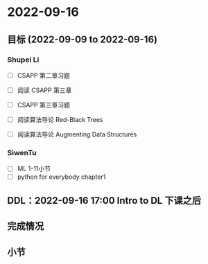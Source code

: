 # 2022-09-16
## 目标 (2022-09-09 to 2022-09-16)
### Shupei Li
- [ ] CSAPP 第二章习题
- [ ] 阅读 CSAPP 第三章
- [ ] CSAPP 第三章习题
- [ ] 阅读算法导论 Red-Black Trees
- [ ] 阅读算法导论 Augmenting Data Structures


### SiwenTu
- [ ] ML 1-11小节
- [ ] python for everybody chapter1

## DDL：2022-09-16 17:00 Intro to DL 下课之后

## 完成情况

## 小节

